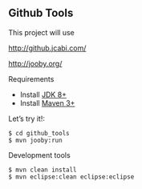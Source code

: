 ## Github Tools

This project will use

http://github.jcabi.com/

http://jooby.org/

Requirements

* Install [JDK 8+](http://www.oracle.com/technetwork/java/javase/downloads/index.html)
* Install [Maven 3+](http://maven.apache.org/)

Let’s try it!:

    $ cd github_tools
    $ mvn jooby:run 

Development tools
    
    $ mvn clean install
    $ mvn eclipse:clean eclipse:eclipse
